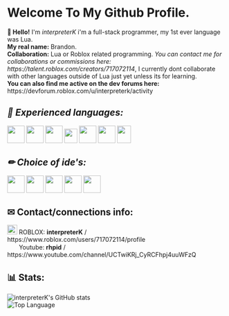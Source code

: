 <!-- interpreterK, https://github.com/interpreterK -->
<h1>Welcome To My Github Profile.</h1>
<p>
  <b>👋 Hello!</b> I'm <i>interpreterK</i> i'm a full-stack programmer, my 1st ever language was Lua.<br>
  <b>My real name:</b> Brandon.<br>
  <b>Collaboration:</b> Lua or Roblox related programming. <i>You can contact me for collaborations or commissions here: https://talent.roblox.com/creators/717072114</i>, I currently dont collaborate with other languages outside of Lua just yet unless its for learning.<br>
  <b>You can also find me active on the dev forums here:</b> https://devforum.roblox.com/u/interpreterk/activity <br>
</p>
<i>
  <!-- Couldn't find svg versions of all the icons but this usually wont matter for this use case. -->
  <h2>📜 Experienced languages:</h2>
  <div>
    <img width=40 height=40 src="https://upload.wikimedia.org/wikipedia/commons/c/cf/Lua-Logo.svg">
    <img width=40 height=40 src="https://upload.wikimedia.org/wikipedia/commons/thumb/9/99/Unofficial_JavaScript_logo_2.svg/1024px-Unofficial_JavaScript_logo_2.svg.png">
    <img width=40 height=40 src="https://upload.wikimedia.org/wikipedia/commons/thumb/6/61/HTML5_logo_and_wordmark.svg/512px-HTML5_logo_and_wordmark.svg.png">
    <img width=30 height=33 src="https://static.cdnlogo.com/logos/c/18/css.svg">
    <img width=40 height=40 src="https://upload.wikimedia.org/wikipedia/commons/1/18/ISO_C%2B%2B_Logo.svg">
    <img width=40 height=40 src="https://static.cdnlogo.com/logos/c/27/c.svg">
    <img width=32 height=40 src="https://seeklogo.com/images/J/java-logo-7F8B35BAB3-seeklogo.com.png">
  </div>
</i>
<i>
  <h2>✏ Choice of ide's:</h2>
  <img width=40 height=40 src="https://cdn.worldvectorlogo.com/logos/visual-studio-code-1.svg">
  <img width=40 height=40 src="https://upload.wikimedia.org/wikipedia/commons/thumb/4/4b/Visual_Studio_Code_Insiders_1.36_icon.svg/2048px-Visual_Studio_Code_Insiders_1.36_icon.svg.png">
  <img width=40 height=40 src="https://upload.wikimedia.org/wikipedia/commons/thumb/5/59/Visual_Studio_Icon_2019.svg/2060px-Visual_Studio_Icon_2019.svg.png">
  <img width=40 height=40 src="https://visualstudio.microsoft.com/wp-content/uploads/2021/10/Product-Icon.svg">
  <img width=40 height=40 src="https://cdn.worldvectorlogo.com/logos/sublime-text.svg">
  <br>
</i>
<h2>✉ Contact/connections info:</h2>
<p>
  <img width=23 height=22 src="https://static.wikia.nocookie.net/logopedia/images/b/bb/Roblox_Player_2019.svg/revision/latest/top-crop/width/220/height/220?cb=20200809184355">
  ROBLOX: <b>interpreterK</b> / https://www.roblox.com/users/717072114/profile<br>
  <img width=23 height=15 src="https://upload.wikimedia.org/wikipedia/commons/thumb/0/09/YouTube_full-color_icon_%282017%29.svg/2560px-YouTube_full-color_icon_%282017%29.svg.png"> Youtube: <b>rhpid</b> / https://www.youtube.com/channel/UCTwiKRj_CyRCFhpj4uuWFzQ<br>
</p>
<h2>📊 Stats:</h2>

![interpreterK's GitHub stats](https://github-readme-stats.vercel.app/api?username=interpreterK&hide=contribs&count_private=true&show_icons=true&theme=tokyonight)<br>
![Top Language](https://github-readme-stats.vercel.app/api/top-langs/?username=interpreterK&langs_count=10&layout=compact&theme=tokyonight)
